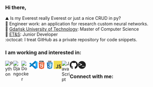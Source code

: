 ### Hi there,
⛰️ Is my Everest really Everest or just a nice CRUD in py?  
:page_with_curl: Engineer work: an application for research custom neural networks.  
:school: <a href="https://pg.edu.pl">Gdańsk University of Technology</a>: Master of Computer Science  
:office: <a href="https://www.ergo.com/pl-PL/Microsites/ETS/Start">ET&S</a>: Junior Developer  
:octocat: I treat GitHub as a private repository for code snippets.

### I am working and interested in:
<img align="left" alt="Python" width="26px" src="https://icon-library.com/images/python-icon-png/python-icon-png-28.jpg" />
<img align="left" alt="Django" width="26px" src="https://icon-library.com/images/django-icon/django-icon-0.jpg" />
<img align="left" alt="Docker" width="26px" src="https://www.vhv.rs/dpng/d/574-5747321_docker-ref-icon-docker-django-hd-png-download.png" />
<img align="left" alt="Visual Studio Code" width="26px" src="https://raw.githubusercontent.com/github/explore/80688e429a7d4ef2fca1e82350fe8e3517d3494d/topics/visual-studio-code/visual-studio-code.png" />
<img align="left" alt="HTML5" width="26px" src="https://raw.githubusercontent.com/github/explore/80688e429a7d4ef2fca1e82350fe8e3517d3494d/topics/html/html.png" />
<img align="left" alt="CSS3" width="26px" src="https://raw.githubusercontent.com/github/explore/80688e429a7d4ef2fca1e82350fe8e3517d3494d/topics/css/css.png" />
<img align="left" alt="JavaScript" width="26px" src="https://raw.githubusercontent.com/github/explore/80688e429a7d4ef2fca1e82350fe8e3517d3494d/topics/javascript/javascript.png" />
<img align="left" alt="JavaScript" width="26px" src="https://cdn.worldvectorlogo.com/logos/react-2.svg" />

<img align="left" alt="GitHub" width="26px" src="https://raw.githubusercontent.com/github/explore/78df643247d429f6cc873026c0622819ad797942/topics/github/github.png" />
<img align="left" alt="Terminal" width="26px" src="https://raw.githubusercontent.com/github/explore/80688e429a7d4ef2fca1e82350fe8e3517d3494d/topics/terminal/terminal.png" /><br/>

### Connect with me:
[<img align="left" alt="" width="22px" src="https://cdn.jsdelivr.net/npm/simple-icons@v3/icons/linkedin.svg" />][linkedin]
[<img align="left" alt="" width="22px" src="https://cdn.jsdelivr.net/npm/simple-icons@v3/icons/instagram.svg" />][instagram]
<br />

[twitter]: https://twitter.com/SirMefju
[linkedin]: https://www.linkedin.com/in/mateusz-cie%C5%9Blik-6916931a3/
[instagram]: https://www.instagram.com/sirmefju/

<!--- [![Top Langs](https://github-readme-stats.vercel.app/api/top-langs/?username=sirmefju&layout=compact)](https://github.com/anuraghazra/github-readme-stats) -->


